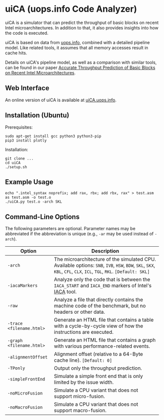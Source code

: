 # uiCA (uops.info Code Analyzer)

uiCA is a simulator that can predict the throughput of basic blocks on recent Intel microarchitectures.
In addition to that, it also provides insights into how the code is executed.

uiCA is based on data from [uops.info](https://www.uops.info), combined with a detailed pipeline model.
Like related tools, it assumes that all memory accesses result in cache hits.

Details on uiCA's pipeline model, as well as a comparison with similar tools, can be found in our paper [Accurate Throughput Prediction of Basic Blocks on Recent Intel Microarchitectures](https://arxiv.org/pdf/2107.14210.pdf).

## Web Interface

An online version of uiCA is available at [uiCA.uops.info](https://uiCA.uops.info).

## Installation (Ubuntu)

Prerequisites:

    sudo apt-get install gcc python3 python3-pip
    pip3 install plotly

Installation:

    git clone ...
    cd uiCA
    ./setup.sh


## Example Usage

	echo ".intel_syntax noprefix; add rax, rbx; add rbx, rax" > test.asm
    as test.asm -o test.o
    ./uiCA.py test.o -arch SKL

## Command-Line Options

The following parameters are optional. Parameter names may be abbreviated if the abbreviation is unique (e.g., `-ar` may be used instead of `-arch`).

| Option                       | Description |
|------------------------------|-------------|
| `-arch`                  | The microarchitecture of the simulated CPU. Available options: `SNB`, `IVB`, `HSW`, `BDW`, `SKL`, `SKX`, `KBL`, `CFL`, `CLX`, `ICL`, `TGL`, `RKL`.  `[Default: SKL]` |
| `-iacaMarkers`           | Analyze only the code that is between the `IACA_START` and `IACA_END` markers of Intel's [IACA](https://software.intel.com/content/www/us/en/develop/articles/intel-architecture-code-analyzer.html) tool. |
| `-raw`                   | Analyze a file that directly contains the machine code of the benchmark, but no headers or other data. |
| `-trace <filename.html>` | Generate an HTML file that contains a table with a cycle-by-cycle view of how the instructions are executed. |
| `-graph <filename.html>` | Generate an HTML file that contains a graph with various performance-related events.  |
| `-alignmentOffset`       | Alignment offset (relative to a 64-Byte cache line). `[Default: 0]` |
| `-TPonly`                | Output only the throughput prediction. |
| `-simpleFrontEnd`        | Simulate a simple front end that is only limited by the issue width. |
| `-noMicroFusion`         | Simulate a CPU variant that does not support micro-fusion. |
| `-noMacroFusion`         | Simulate a CPU variant that does not support macro-fusion. |
